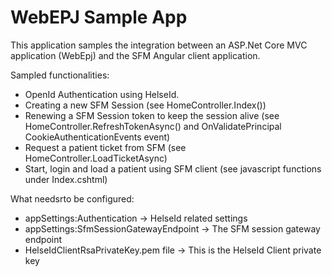 # WebEPJ Sample App

This application samples the integration between an ASP.Net Core MVC application (WebEpj) and the SFM Angular client application.

Sampled functionalities:

- OpenId Authentication using HelseId.
- Creating a new SFM Session (see HomeController.Index())
- Renewing a SFM Session token to keep the session alive (see HomeController.RefreshTokenAsync() and OnValidatePrincipal CookieAuthenticationEvents event)
- Request a patient ticket from SFM (see HomeController.LoadTicketAsync)
- Start, login and load a patient using SFM client (see javascript functions under Index.cshtml)

What needsrto be configured:
- appSettings:Authentication -> HelseId related settings
- appSettings:SfmSessionGatewayEndpoint -> The SFM session gateway endpoint
- HelseIdClientRsaPrivateKey.pem file -> This is the HelseId Client private key
 